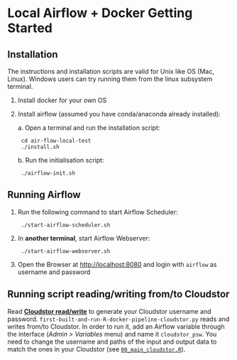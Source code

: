 # Local Airflow + Docker Getting Started

## Installation

The instructions and installation scripts are valid for Unix like OS (Mac, Linux). Windows users can try running them from the linux subsystem terminal.

1. Install docker for your own OS
2. Install airflow (assumed you have conda/anaconda already installed):

    a. Open a terminal and run the installation script:

        cd air-flow-local-test
        ./install.sh

    b. Run the initialisation script:

        ./airflow-init.sh


## Running Airflow

1. Run the following command to start Airflow Scheduler:

        ./start-airflow-scheduler.sh

2. In __another terminal__, start Airflow Webserver:

        ./start-airflow-webserver.sh

3. Open the Browser at [http://localhost:8080](http://localhost:8080) and login with `airflow` as username and password

## Running script reading/writing from/to Cloudstor

Read [__Cloudstor read/write__](../README.md#cloudstor-readwrite) to generate your Cloudstor username and password. `first-built-and-run-R-docker-pipeline-cloudstor.py` reads and writes from/to Cloudstor. In order to run it, add an Airflow variable through the interface (_Admin > Variables_ menu) and name it `cloudstor_psw`. You need to change the username and paths of the input and output data to match the ones in your Cloudstor (see [`00_main_cloudstor.R`](../test_scripts/00_main_cloudstor.R)).
